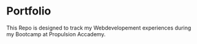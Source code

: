 # Portfolio

This Repo is designed to track my Webdevelopement experiences during my Bootcamp at Propulsion Accademy.
